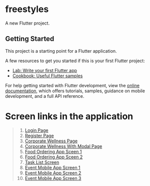 # freestyles

A new Flutter project.

## Getting Started

This project is a starting point for a Flutter application.

A few resources to get you started if this is your first Flutter project:

- [Lab: Write your first Flutter app](https://docs.flutter.dev/get-started/codelab)
- [Cookbook: Useful Flutter samples](https://docs.flutter.dev/cookbook)

For help getting started with Flutter development, view the
[online documentation](https://docs.flutter.dev/), which offers tutorials,
samples, guidance on mobile development, and a full API reference.


# Screen links in the application

>  1. [Login Page](https://gist.github.com/christ-dev19/578a85af07be962f482d02e579211971)
>  2. [Register Page](https://gist.github.com/christ-dev19/ac3d26c299eebc30ebdf7b465eb79bce)
>  3. [Corporate Wellness Page](https://gist.github.com/christ-dev19/14aef35df2731e5597ff00abfddd2e52)
>  4. [Corporate Wellness With Modal Page](https://gist.github.com/christ-dev19/d19808e757ba7fe513bfc42c15f496b4)
>  5. [Food Ordering App Sceen 1](https://gist.github.com/christ-dev19/5daeb5533b3f817d271801cf2e2fad0a)
>  6. [Food Ordering App Sceen 2](https://gist.github.com/christ-dev19/89fcf7ad536a7ed7b298e11893a2850d)
>  7. [Task List Screen](https://gist.github.com/christ-dev19/2d6865c02b60419b3f29d6eccaa3a596)
>  8. [Event Mobile App Screen 1](https://gist.github.com/christ-dev19/c2427bc8f1cca26be349fb98849e65a2)
>  9. [Event Mobile App Screen 2](https://gist.github.com/christ-dev19/fdcf7b372ed891988424e5445ab100a3)
>  10. [Event Mobile App Screen 3](https://gist.github.com/christ-dev19/4fbf6c4378df326851460fe3787e2a3f)
